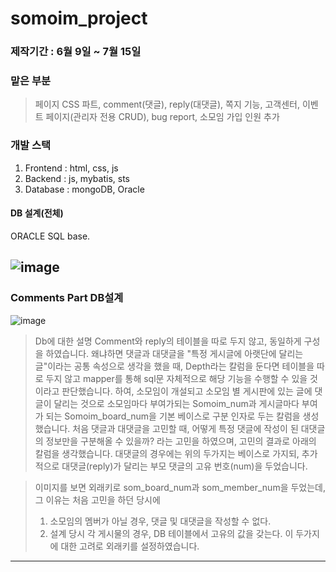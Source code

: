 # somoim_project
### 제작기간 : 6월 9일 ~ 7월 15일 
### 맡은 부분 
  > 페이지 CSS 파트, comment(댓글), reply(대댓글), 쪽지 기능, 고객센터, 이벤트 페이지(관리자 전용 CRUD), bug report, 소모임 가입 인원 추가
### 개발 스택
1. Frontend : html, css, js
2. Backend : js, mybatis, sts
3. Database : mongoDB, Oracle


#### DB 설계(전체)
ORACLE SQL base.

![image](https://github.com/HyungjuLee95/somoim_project/assets/111270174/79b75eb7-38e4-4710-ac1f-a909cf2a2efe)
---
### Comments Part DB설계

![image](https://github.com/HyungjuLee95/somoim_project/assets/111270174/be8e2f70-fb41-4095-b3de-84eab0e6fc45)

 > Db에 대한 설명
>  Comment와 reply의 테이블을 따로 두지 않고, 동일하게 구성을 하였습니다. 왜냐하면 댓글과 대댓글을 "특정 게시글에 아랫단에 달리는 글"이라는 공통 속성으로 생각을 했을 때, Depth라는 칼럼을 둔다면 테이블을 따로 두지 않고 mapper를 통해 sql문 자체적으로 해당 기능을 수행할 수 있을 것이라고 판단했습니다.
> 하여, 소모임이 개설되고 소모임 별 게시판에 있는 글에 댓글이 달리는 것으로 소모임마다 부여가되는 Somoim_num과 게시글마다 부여가 되는 Somoim_board_num을 기본 베이스로 구분 인자로 두는 칼럼을 생성했습니다.
> 처음 댓글과 대댓글을 고민할 때, 어떻게 특정 댓글에 작성이 된 대댓글의 정보만을 구분해올 수 있을까? 라는 고민을 하였으며, 고민의 결과로 아래의 칼럼을 생각했습니다.
> 대댓글의 경우에는 위의 두가지는 베이스로 가지되, 추가적으로 대댓글(reply)가 달리는 부모 댓글의 고유 번호(num)을 두었습니다.

> 이미지를 보면 외래키로 som_board_num과 som_member_num을 두었는데, 그 이유는 처음 고민을 하던 당시에
> 1. 소모임의 멤버가 아닐 경우, 댓글 및 대댓글을 작성할 수 없다.
> 2. 설계 당시 각 게시물의 경우, DB 테이블에서 고유의 값을 갖는다.
> 이 두가지에 대한 고려로 외래키를 설정하였습니다.
---


